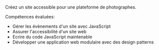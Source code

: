 Créez un site accessible pour une plateforme de photographes.

Compétences évaluées:
- Gérer les évènements d'un site avec JavaScript
- Assurer l'accessibilité d'un site web
- Ecrire du code JavaScript maintenable
- Développer une application web modulaire avec des design patterns
